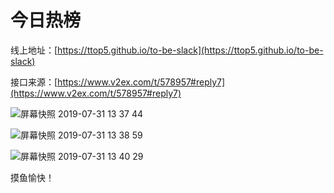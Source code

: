 # 今日热榜 

线上地址：[https://ttop5.github.io/to-be-slack](https://ttop5.github.io/to-be-slack)

接口来源：[https://www.v2ex.com/t/578957#reply7](https://www.v2ex.com/t/578957#reply7)

![屏幕快照 2019-07-31 13 37 44](https://user-images.githubusercontent.com/9512362/62187958-8a1e7500-b39d-11e9-81df-38da816d8a8d.png)

![屏幕快照 2019-07-31 13 38 59](https://user-images.githubusercontent.com/9512362/62187961-8c80cf00-b39d-11e9-9fbd-09a5bc2e7c70.png)

![屏幕快照 2019-07-31 13 40 29](https://user-images.githubusercontent.com/9512362/62187964-8e4a9280-b39d-11e9-9996-d5e9f649976a.png)

摸鱼愉快！
